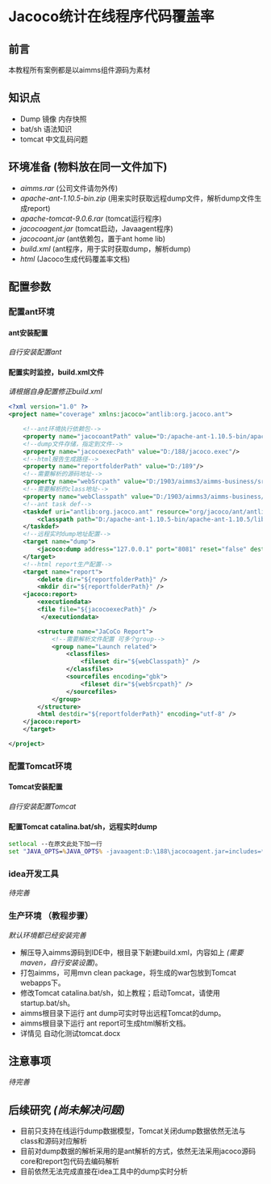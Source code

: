 # Jacoco统计在线程序代码覆盖率

## 前言

本教程所有案例都是以aimms组件源码为素材

## 知识点

+ Dump 镜像 内存快照
+ bat/sh 语法知识
+ tomcat 中文乱码问题

## 环境准备 (物料放在同一文件加下)

+ _aimms.rar_ (公司文件请勿外传)
+ _apache-ant-1.10.5-bin.zip_ (用来实时获取远程dump文件，解析dump文件生成report)
+ _apache-tomcat-9.0.6.rar_ (tomcat运行程序)
+ _jacocoagent.jar_ (tomcat启动，Javaagent程序)
+ _jacocoant.jar_ (ant依赖包，置于ant home lib)
+ _build.xml_ (ant程序，用于实时获取dump，解析dump)
+ _html_ (Jacoco生成代码覆盖率文档)

## 配置参数

### 配置ant环境

#### ant安装配置

_自行安装配置ant_

#### 配置实时监控，build.xml文件

_请根据自身配置修正build.xml_

```xml
<?xml version="1.0" ?>
<project name="coverage" xmlns:jacoco="antlib:org.jacoco.ant">

    <!--ant环境执行依赖包-->
    <property name="jacocoantPath" value="D:/apache-ant-1.10.5-bin/apache-ant-1.10.5/lib/jacocoant.jar"/>
    <!--dump文件存储，指定到文件-->
    <property name="jacocoexecPath" value="D:/188/jacoco.exec"/>
    <!--html报告生成路径-->
    <property name="reportfolderPath" value="D:/189"/>
    <!--需要解析的源码地址-->
    <property name="webSrcpath" value="D:/1903/aimms3/aimms-business/src/main/java/" />
    <!--需要解析的class地址-->
    <property name="webClasspath" value="D:/1903/aimms3/aimms-business/target/classes/" />
    <!--ant task def-->
    <taskdef uri="antlib:org.jacoco.ant" resource="org/jacoco/ant/antlib.xml">
        <classpath path="D:/apache-ant-1.10.5-bin/apache-ant-1.10.5/lib/jacocoant.jar"></classpath>
    </taskdef>
    <!--远程实时dump地址配置-->
    <target name="dump">
        <jacoco:dump address="127.0.0.1" port="8081" reset="false" destfile="${jacocoexecPath}" append="false"></jacoco:dump>
    </target>
    <!--html report生产配置-->
    <target name="report">
        <delete dir="${reportfolderPath}" />
        <mkdir dir="${reportfolderPath}" />
    <jacoco:report>
        <executiondata>
        <file file="${jacocoexecPath}" />
         </executiondata>

        <structure name="JaCoCo Report">
            <!--需要解析文件配置 可多个group-->
            <group name="Launch related">
                <classfiles>
                    <fileset dir="${webClasspath}" />
                </classfiles>
                <sourcefiles encoding="gbk">
                    <fileset dir="${webSrcpath}" />
                </sourcefiles>
            </group>
        </structure>
        <html destdir="${reportfolderPath}" encoding="utf-8" />
    </jacoco:report>
    </target>

</project>
```

### 配置Tomcat环境

#### Tomcat安装配置

_自行安装配置Tomcat_

#### 配置Tomcat catalina.bat/sh，远程实时dump

```bat
setlocal --在原文此处下加一行
set "JAVA_OPTS=%JAVA_OPTS% -javaagent:D:\188\jacocoagent.jar=includes=*,output=tcpserver,address=127.0.0.1,port=8081"
```

### idea开发工具

_待完善_

### 生产环境 （教程步骤）

_默认环境都已经安装完善_

+ 解压导入aimms源码到IDE中，根目录下新建build.xml，内容如上 _(需要maven，自行安装设置)_。
+ 打包aimms，可用mvn clean package，将生成的war包放到Tomcat webapps下。
+ 修改Tomcat catalina.bat/sh，如上教程；启动Tomcat，请使用startup.bat/sh。
+ aimms根目录下运行 ant dump可实时导出远程Tomcat的dump。
+ aimms根目录下运行 ant report可生成html解析文档。
+ 详情见 自动化测试tomcat.docx

## 注意事项

_待完善_

## 后续研究 _(尚未解决问题)_

+ 目前只支持在线运行dump数据模型，Tomcat关闭dump数据依然无法与class和源码对应解析
+ 目前对dump数据的解析采用的是ant解析的方式，依然无法采用jacoco源码core和report包代码去编码解析
+ 目前依然无法完成直接在idea工具中的dump实时分析
